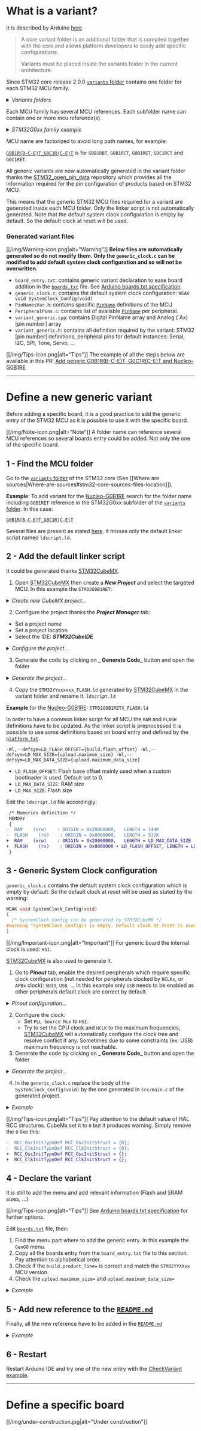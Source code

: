 # What is a variant?

It is described by Arduino [here](https://arduino.github.io/arduino-cli/latest/platform-specification/#core-variants)

> A core variant folder is an additional folder that is compiled together with the core and allows platform developers to easily add specific configurations.
>
> Variants must be placed inside the variants folder in the current architecture.

Since STM32 core release 2.0.0 [`variants` folder] contains one folder for each STM32 MCU family.

<details>
  <summary><i>Variants folders</i></summary>

  [[/img/variants/folders_family.png|alt="variants folders family"]]
</details>

Each MCU family has several MCU references. Each subfolder name can contain one or more mcu reference(s).

<details>
  <summary><i>STM32G0xx family example</i></summary>
  
  [[/img/variants/folders_mcu.png|alt="variants folders mcu"]]
</details>

MCU name are factorized to avoid long path names, for example:

[`G0B1R(B-C-E)T_G0C1R(C-E)T`] is for `G0B1RBT`, `G0B1RCT`, `G0B1RET`, `G0C1RCT` and `G0C1RET`.

All generic variants are now automatically generated in the variant folder thanks the [STM32_open_pin_data] repository which provides all the information required for the pin configuration of products based on STM32 MCU.

This means that the generic STM32 MCU files required for a variant are generated inside each MCU folder. Only the linker script is not automatically generated. Note that the default system clock configuration is empty by default. So the default clock at reset will be used.

### Generated variant files

[[/img/Warning-icon.png|alt="Warning"]] **Below files are automatically generated so do not modify them. Only the `generic_clock.c` can be modified to add default system clock configuration and so will not be overwritten.**

 * `board_entry.txt`: contains generic variant declaration to ease board addition in the [`boards.txt`] file. See [Arduino boards.txt specification].
 * `generic_clock.c`: contains the default system clock configuration: `WEAK void SystemClock_Config(void)`
 * `PinNamesVar.h`: contains specific [`PinName`] definitions of the MCU
 * `PeripheralPins.c`: contains list of available [`PinName`] per peripheral.
 * `variant_generic.cpp`: contains Digital PinName array and Analog (`Ax) [pin number] array
 * `variant_generic.h`: contains all definition required by the variant: STM32 [pin number] definitions, peripheral pins for default instances: Serial, I2C, SPI, Tone, Servo, ...

[[/img/Tips-icon.png|alt="Tips"]] The example of all the steps below are available in this PR: [Add generic G0B1R(B-C-E)T, G0C1R(C-E)T and Nucleo-G0B1RE ](../pull/1398)

---
# Define a new generic variant

Before adding a specific board, it is a good practice to add the generic entry of the STM32 MCU as it is possible to use it with the specific board.

[[/img/Note-icon.png|alt="Note"]] A folder name can reference several MCU references so several boards entry could be added. Not only the one of the specific board.

## 1 - Find the MCU folder

Go to the [`variants` folder] of the STM32 core (See [[Where are sources|Where-are-sources#stm32-core-sources-files-location]]).

**Example**: To add variant for the [Nucleo-G0B1RE] search for the folder name including `G0B1RET` reference in the STM32G0xx subfolder of the [`variants` folder]. In this case:

[`G0B1R(B-C-E)T_G0C1R(C-E)T`]

Several files are present as stated [here](#Generated-variant-files).
It misses only the default linker script named `ldscript.ld`.

## 2 - Add the default linker script

It could be generated thanks [STM32CubeMX].

1. Open [STM32CubeMX] then create a **_New Project_** and select the targeted MCU. In this example the `STM32G0B1RET`:

<details>
  <summary><i>Create new CubeMX project...</i></summary>

  [[/img/variants/MX_new_project.png|alt="MX new project"]]
</details>

2. Configure the project thanks the **_Project Manager_** tab:

 * Set a project name
 * Set a project location
 * Select the IDE: _**STM32CubeIDE**_

<details>
  <summary><i>Configure the project...</i></summary>

  [[/img/variants/MX_project_generation.png|alt="MX project"]]
</details>

3. Generate the code by clicking on **_ Generate Code_** button and open the folder

<details>
  <summary><i>Generate the project...</i></summary>

  [[/img/variants/MX_project_generation_popup.png|alt="MX popup"]]
</details>

4. Copy the `STM32YYxxxxxx_FLASH.ld` generated by [STM32CubeMX] in the variant folder and rename it: `ldscript.ld`

**Example** for the [Nucleo-G0B1RE]: `STM32G0B1RETX_FLASH.ld`

In order to have a common linker script for all MCU the `RAM` and `FLASH` definitions have to be updated.
As the linker script is preprocessed it is possible to use some definitions based on board entry and defined by the [`platform.txt`].

``` 
-Wl,--defsym=LD_FLASH_OFFSET={build.flash_offset} -Wl,--defsym=LD_MAX_SIZE={upload.maximum_size} -Wl,--defsym=LD_MAX_DATA_SIZE={upload.maximum_data_size}
```

 * `LD_FLASH_OFFSET`: Flash base offset mainly used when a custom bootloader is used. Default set to 0.
 * `LD_MAX_DATA_SIZE`: RAM size 
 * `LD_MAX_SIZE`: Flash size

Edit the `ldscript.ld` file accordingly:

```patch
 /* Memories definition */
 MEMORY
 {
-  RAM    (xrw)    : ORIGIN = 0x20000000,   LENGTH = 144K
-  FLASH    (rx)    : ORIGIN = 0x8000000,   LENGTH = 512K
+  RAM    (xrw)    : ORIGIN = 0x20000000,   LENGTH = LD_MAX_DATA_SIZE
+  FLASH    (rx)    : ORIGIN = 0x8000000 + LD_FLASH_OFFSET, LENGTH = LD_MAX_SIZE - LD_FLASH_OFFSET
 }
```
## 3 - Generic System Clock configuration

`generic_clock.c` contains the default system clock configuration which is empty by default. So the default clock
at reset will be used as stated by the warning:

```c
WEAK void SystemClock_Config(void)
{
  /* SystemClock_Config can be generated by STM32CubeMX */
#warning "SystemClock_Config() is empty. Default clock at reset is used."
}
```

[[/img/Important-icon.png|alt="Important"]] For generic board the internal clock is used: `HSI`. 

[STM32CubeMX] is also used to generate it.

1. Go to **_Pinout_** tab, enable the desired peripherals which require specific clock configuration (not needed for peripherals clocked by `HCLKx`, or `APBx` clock): `SDIO`, `USB`, ...
In this example only `USB` needs to be enabled as other peripherals default clock are correct by default.

<details>
  <summary><i>Pinout configuration...</i></summary>

  [[/img/variants/MX_pinout_config.png|alt="MX pinout configuration"]]
</details>

2. Configure the clock:
   * Set `PLL Source Mux` to `HSI`.
   * Try to set the CPU clock and `HCLK` to the maximum frequencies, [STM32CubeMX] will automatically configure the clock tree and resolve conflict if any. Sometimes due to some constraints (ex: USB) maximum frequency is not reachable.
3. Generate the code by clicking on **_ Generate Code_** button and open the folder

<details>
  <summary><i>Generate the project...</i></summary>

  [[/img/variants/MX_project_generation_popup.png|alt="MX popup"]]
</details>

4. In the `generic_clock.c` replace the body of the `SystemClock_Config(void)` by the one generated in `src/main.c` of the generated project.

<details>
  <summary><i>Example</i></summary>

```patch
 WEAK void SystemClock_Config(void)
 {
-  /* SystemClock_Config can be generated by STM32CubeMX */
-#warning "SystemClock_Config() is empty. Default clock at reset is used."
+  RCC_OscInitTypeDef RCC_OscInitStruct = {};
+  RCC_ClkInitTypeDef RCC_ClkInitStruct = {};
+  RCC_PeriphCLKInitTypeDef PeriphClkInit = {};
+
+  /** Configure the main internal regulator output voltage
+  */
+  HAL_PWREx_ControlVoltageScaling(PWR_REGULATOR_VOLTAGE_SCALE1);
+  /** Initializes the RCC Oscillators according to the specified parameters
+  * in the RCC_OscInitTypeDef structure.
+  */
+  RCC_OscInitStruct.OscillatorType = RCC_OSCILLATORTYPE_HSI | RCC_OSCILLATORTYPE_HSI48;
+  RCC_OscInitStruct.HSIState = RCC_HSI_ON;
+  RCC_OscInitStruct.HSI48State = RCC_HSI48_ON;
+  RCC_OscInitStruct.HSIDiv = RCC_HSI_DIV1;
+  RCC_OscInitStruct.HSICalibrationValue = RCC_HSICALIBRATION_DEFAULT;
+  RCC_OscInitStruct.PLL.PLLState = RCC_PLL_ON;
+  RCC_OscInitStruct.PLL.PLLSource = RCC_PLLSOURCE_HSI;
+  RCC_OscInitStruct.PLL.PLLM = RCC_PLLM_DIV1;
+  RCC_OscInitStruct.PLL.PLLN = 8;
+  RCC_OscInitStruct.PLL.PLLP = RCC_PLLP_DIV2;
+  RCC_OscInitStruct.PLL.PLLQ = RCC_PLLQ_DIV2;
+  RCC_OscInitStruct.PLL.PLLR = RCC_PLLR_DIV2;
+  if (HAL_RCC_OscConfig(&RCC_OscInitStruct) != HAL_OK) {
+    Error_Handler();
+  }
+  /** Initializes the CPU, AHB and APB buses clocks
+  */
+  RCC_ClkInitStruct.ClockType = RCC_CLOCKTYPE_HCLK | RCC_CLOCKTYPE_SYSCLK
+                                | RCC_CLOCKTYPE_PCLK1;
+  RCC_ClkInitStruct.SYSCLKSource = RCC_SYSCLKSOURCE_PLLCLK;
+  RCC_ClkInitStruct.AHBCLKDivider = RCC_SYSCLK_DIV1;
+  RCC_ClkInitStruct.APB1CLKDivider = RCC_HCLK_DIV1;
+
+  if (HAL_RCC_ClockConfig(&RCC_ClkInitStruct, FLASH_LATENCY_2) != HAL_OK) {
+    Error_Handler();
+  }
+  /** Initializes the peripherals clocks
+  */
+  PeriphClkInit.PeriphClockSelection = RCC_PERIPHCLK_USB;
+  PeriphClkInit.UsbClockSelection = RCC_USBCLKSOURCE_HSI48;
+  if (HAL_RCCEx_PeriphCLKConfig(&PeriphClkInit) != HAL_OK) {
+    Error_Handler();
+  }
 }
 ```
</details>

[[/img/Tips-icon.png|alt="Tips"]] Pay attention to the default value of HAL RCC structures. CubeMx set it to `0` but it produces warning.
Simply remove the `0` like this:

```patch
-  RCC_OscInitTypeDef RCC_OscInitStruct = {0};
-  RCC_ClkInitTypeDef RCC_ClkInitStruct = {0};
+  RCC_OscInitTypeDef RCC_OscInitStruct = {};
+  RCC_ClkInitTypeDef RCC_ClkInitStruct = {};
```

## 4 - Declare the variant
It is still to add the menu and add relevant information (Flash and SRAM sizes, ...)

[[/img/Tips-icon.png|alt="Tips"]] See [Arduino boards.txt specification] for further options.

Edit [`boards.txt`] file, then:
1. Find the menu part where to add the generic entry. In this example the `GenG0` menu.
2. Copy all the boards entry from the `board_entry.txt` file to this section. Pay attention to alphabetical order.
3. Check if the `build.product_line=` is correct and match the `STM32YYXXxx` MCU version.
4. Check the `upload.maximum_size=` and `upload.maximum_data_size=`


<details>
  <summary><i>Example</i></summary>

```patch
 GenG0.menu.pnum.GENERIC_G081RBTX.build.variant=STM32G0xx/G071R(6-8)T_G071RB(I-T)_G081RB(I-T)
 
+# Generic G0B1RBTx
+GenG0.menu.pnum.GENERIC_G0B1RBTX=Generic G0B1RBTx
+GenG0.menu.pnum.GENERIC_G0B1RBTX.upload.maximum_size=131072
+GenG0.menu.pnum.GENERIC_G0B1RBTX.upload.maximum_data_size=147456
+GenG0.menu.pnum.GENERIC_G0B1RBTX.build.board=GENERIC_G0B1RBTX
+GenG0.menu.pnum.GENERIC_G0B1RBTX.build.product_line=STM32G0B1xx
+GenG0.menu.pnum.GENERIC_G0B1RBTX.build.variant=STM32G0xx/G0B1R(B-C-E)T_G0C1R(C-E)T
+
+# Generic G0B1RCTx
+GenG0.menu.pnum.GENERIC_G0B1RCTX=Generic G0B1RCTx
+GenG0.menu.pnum.GENERIC_G0B1RCTX.upload.maximum_size=262144
+GenG0.menu.pnum.GENERIC_G0B1RCTX.upload.maximum_data_size=147456
+GenG0.menu.pnum.GENERIC_G0B1RCTX.build.board=GENERIC_G0B1RCTX
+GenG0.menu.pnum.GENERIC_G0B1RCTX.build.product_line=STM32G0B1xx
+GenG0.menu.pnum.GENERIC_G0B1RCTX.build.variant=STM32G0xx/G0B1R(B-C-E)T_G0C1R(C-E)T
+
+# Generic G0B1RETx
+GenG0.menu.pnum.GENERIC_G0B1RETX=Generic G0B1RETx
+GenG0.menu.pnum.GENERIC_G0B1RETX.upload.maximum_size=524288
+GenG0.menu.pnum.GENERIC_G0B1RETX.upload.maximum_data_size=147456
+GenG0.menu.pnum.GENERIC_G0B1RETX.build.board=GENERIC_G0B1RETX
+GenG0.menu.pnum.GENERIC_G0B1RETX.build.product_line=STM32G0B1xx
+GenG0.menu.pnum.GENERIC_G0B1RETX.build.variant=STM32G0xx/G0B1R(B-C-E)T_G0C1R(C-E)T
+
+# Generic G0C1RCTx
+GenG0.menu.pnum.GENERIC_G0C1RCTX=Generic G0C1RCTx
+GenG0.menu.pnum.GENERIC_G0C1RCTX.upload.maximum_size=262144
+GenG0.menu.pnum.GENERIC_G0C1RCTX.upload.maximum_data_size=147456
+GenG0.menu.pnum.GENERIC_G0C1RCTX.build.board=GENERIC_G0C1RCTX
+GenG0.menu.pnum.GENERIC_G0C1RCTX.build.product_line=STM32G0C1xx
+GenG0.menu.pnum.GENERIC_G0C1RCTX.build.variant=STM32G0xx/G0B1R(B-C-E)T_G0C1R(C-E)T
+
+# Generic G0C1RETx
+GenG0.menu.pnum.GENERIC_G0C1RETX=Generic G0C1RETx
+GenG0.menu.pnum.GENERIC_G0C1RETX.upload.maximum_size=524288
+GenG0.menu.pnum.GENERIC_G0C1RETX.upload.maximum_data_size=147456
+GenG0.menu.pnum.GENERIC_G0C1RETX.build.board=GENERIC_G0C1RETX
+GenG0.menu.pnum.GENERIC_G0C1RETX.build.product_line=STM32G0C1xx
+GenG0.menu.pnum.GENERIC_G0C1RETX.build.variant=STM32G0xx/G0B1R(B-C-E)T_G0C1R(C-E)T
+
 # Upload menu
 ```
</details>

## 5 - Add new reference to the [`README.md`]

Finally, all the new reference have to be added in the [`README.md`]

<details>
  <summary><i>Example</i></summary>

```patch
 | :green_heart: | STM32G081RB | Generic Board | *2.0.0* |  |
+| :yellow_heart: | STM32G0B1RB<br>STM32G0B1RC<br>STM32G0B1RE | Generic Board | **2.1.0** |  |
+| :yellow_heart: | STM32G0C1RB<br>STM32G0C1RE | Generic Board | **2.1.0** |  |
 
 ### Generic STM32G4 boards
 ```
</details>

## 6 - Restart
Restart Arduino IDE and try one of the new entry with the [CheckVariant example].

---
# Define a specific board

[[/img/under-construction.jpg|alt="Under construction"]]



[`boards.txt`]: ../blob/main/boards.txt
[`G0B1R(B-C-E)T_G0C1R(C-E)T`]: ../blob/main/variants/STM32G0xx/G0B1R(B-C-E)T_G0C1R(C-E)T
[`PinName`]: tbd
[`platform.txt`]: ../blob/main/platform.txt
[`variants` folder]: ../blob/main/variants
[Arduino boards.txt specification]: https://arduino.github.io/arduino-cli/latest/platform-specification/#boardstxt
[CheckVariant example]: https://github.com/stm32duino/STM32Examples/tree/main/examples/NonReg/CheckVariant
[Nucleo-G0B1RE]: https://www.st.com/en/evaluation-tools/nucleo-g0b1re.html
[`README.md`]: ../blob/main/README.md
[STM32_open_pin_data]: https://github.com/STMicroelectronics/STM32_open_pin_data
[STM32CubeMX]: http://www.st.com/en/development-tools/stm32cubemx.html